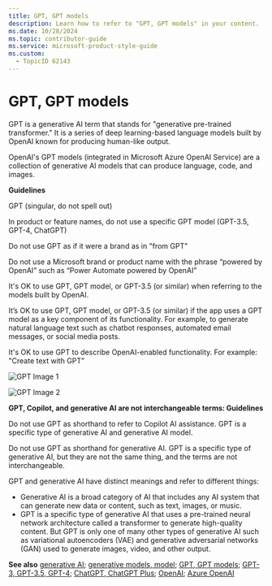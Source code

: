 ```yaml
---
title: GPT, GPT models
description: Learn how to refer to "GPT, GPT models" in your content.
ms.date: 10/28/2024
ms.topic: contributor-guide
ms.service: microsoft-product-style-guide
ms.custom:
  - TopicID 62143
---
```



# GPT, GPT models

GPT is a generative AI term that stands for "generative pre-trained transformer." It is a series of deep learning-based language models built by OpenAI known for producing human-like output. 

OpenAI's GPT models (integrated in Microsoft Azure OpenAI Service) are a collection of generative AI models that can produce language, code, and images.

**Guidelines**

GPT (singular, do not spell out) 

In product or feature names, do not use a specific GPT model (GPT-3.5, GPT-4, ChatGPT) 

Do not use GPT as if it were a brand as in "from GPT"  

Do not use a Microsoft brand or product name with the phrase “powered by OpenAI” such as “Power Automate powered by OpenAI” 

It's OK to use GPT, GPT model, or GPT-3.5 (or similar) when referring to the models built by OpenAI. 

It’s OK to use GPT, GPT model, or GPT-3.5 (or similar) if the app uses a GPT model as a key component of its functionality. For example, to generate natural language text such as chatbot responses, automated email messages, or social media posts. 

It's OK to use GPT to describe OpenAI-enabled functionality. For example: "Create text with GPT”  

![GPT Image 1](~/media/gpt-image-1.png)

![GPT Image 2](~/media/gpt-image-2.png)

**GPT, Copilot, and generative AI are not interchangeable terms: Guidelines**

Do not use GPT as shorthand to refer to Copilot AI assistance. GPT is a specific type of generative AI and generative AI model. 

Do not use GPT as shorthand for generative AI. GPT is a specific type of generative AI, but they are not the same thing, and the terms are not interchangeable.  

GPT and generative AI have distinct meanings and refer to different things: 
- Generative AI is a broad category of AI that includes any AI system that can generate new data or content, such as text, images, or music. 
- GPT is a specific type of generative AI that uses a pre-trained neural network architecture called a transformer to generate high-quality content. But GPT is only one of many other types of generative AI such as variational autoencoders (VAE) and generative adversarial networks (GAN) used to generate images, video, and other output. 

**See also** [generative AI](~\a_z_names_terms\g\generative-ai.md); [generative models, model](~\a_z_names_terms\m\generative-models-model.md); [GPT, GPT models](~\a_z_names_terms\g\gpt-gpt-models.md); [GPT-3, GPT-3.5, GPT-4](~\a_z_names_terms\g\gpt-3-gpt-35-gpt-4.md); [ChatGPT, ChatGPT Plus](~\a_z_names_terms\c\chatgpt-chatgpt-plus.md); [OpenAI](~\a_z_names_terms\o\openai.md); [Azure OpenAI](~\a_z_names_terms\a\azure-openai.md) 
